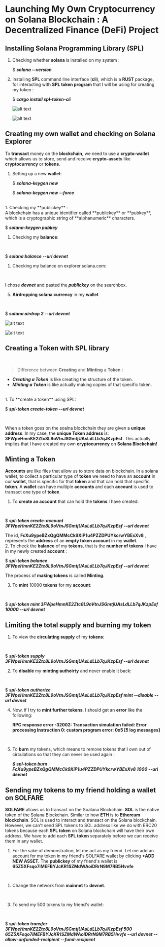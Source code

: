 # Launching My Own Cryptocurrency on Solana Blockchain : A Decentralized Finance (DeFi) Project

## Installing Solana Programming Library (SPL)

1. Checking whether **solana** is installed on my system :
   <br/>
   
   $ ***solana --version***
   <br/>

2. Installing **SPL** command line interface (**cli**), which is a **RUST** package, for interacting with **SPL token program** that I will be using for creating my token :
   <br/>

   $ ***cargo install spl-token-cli***
   <br/>

   ![alt text](Screenshot119.png#gh-dark-mode-only)
   <br/>
   
   ![alt text](Screenshot121.png)

## Creating my own wallet and checking on Solana Explorer

To **transact** money on the **blockchain**, we need to use a **crypto-wallet** which allows us to store, send and receive **crypto-assets** like **cryptocurrency** or **tokens**.
<br/>

1. Setting up a new **wallet**:
   <br/>

   $ ***solana-keygen new***

   $ ***solana-keygen new --force***
<br/>
1. Checking my **publickey** :<br/>
A blockchain has a unique identifier called **publickey** or **pubkey**, which is a cryptographic string of **alphanumeric** characters.
<br/>

   $ ***solana-keygen pubkey***
<br/>

1. Checking my **balance**:  
<br/>

   $ ***solana balance --url devnet***
<br/>

1. Checking my balance on explorer.solana.com:
<br/>

   I chose ***devnet*** and pasted the ***publickey*** on the searchbox.
<br/>

5. **Airdropping solana currency** in my **wallet**
<br/>

   $ ***solana airdrop 2 <pubkey> --url devnet***
<br/>

![alt text](assets/Screenshot125.png "image title")
<br/>

![alt text](assets/Screenshot124.png)
<br/>

## Creating a Token with SPL library
<br/>

> Difference between **Creating** and **Minting** a **Token** :
* ***Creating a Token*** is like creating the structure of the token.
* ***Minting a Token*** is like actually making copies of that specific token.
<br/>
1. To **create a token** using SPL:
<br/>

   $ ***spl-token create-token --url devnet***

<br/>

When a token goes on the soalna blockchain they are given a **unique address**. In my case, the **unique Token address** is: **3FWpeHmnKE2Ztc8L9oVtnJSGmtjUAsLdLLb7qJKzpEsf**. This actually implies that I have created my own **cryptocurrency** on **Solana Blockchain!**

## Minting a Token

**Accounts** are like files that allow us to store data on blockchain. In a solana wallet, to collect a particular type of **token** we need to have an **account** in our **wallet**, that is specific for that **token** and that can hold that specific **token**. A **wallet** can have multiple **accounts** and each **account** is used to transact one type of **token**.
<br/>

1. To **create an account** that can hold the **tokens** I have created:
 <br/>

   $ ***spl-token create-account 3FWpeHmnKE2Ztc8L9oVtnJSGmtjUAsLdLLb7qJKzpEsf --url devnet***
<br/>

   The id, **FcXu9ypeBZxQgQMMcCk9XiP1u4PZZDPUYkcrwYBExXv8**
, represents the **address** of an **empty token account** in my **wallet**.
<br/>
2. To check the **balance** of my **tokens**, that is the **number of tokens** I have in my newly created **account** :
   <br/>

   $ ***spl-token balance 3FWpeHmnKE2Ztc8L9oVtnJSGmtjUAsLdLLb7qJKzpEsf  --url devnet***
<br/>

   The process of **making tokens** is called **Minting**.
<br/>

3. To **mint** 10000 **tokens** for my **account**:
<br/>

   $ ***spl-token mint 3FWpeHmnKE2Ztc8L9oVtnJSGmtjUAsLdLLb7qJKzpEsf 10000 --url devnet***

## Limiting the total supply and burning my token

1. To view the **circulating supply** of my **tokens**:  
<br/>

   $ ***spl-token supply 3FWpeHmnKE2Ztc8L9oVtnJSGmtjUAsLdLLb7qJKzpEsf  --url devnet***
<br/>

2. To **disable** my **minting authoirty** and never enable it back:
<br/>

   $ ***spl-token authorize 3FWpeHmnKE2Ztc8L9oVtnJSGmtjUAsLdLLb7qJKzpEsf mint --disable  --url devnet***
<br/>

4. Now, if I try to **mint further tokens**, I should get an **error** like the following:
   <br/>

   **RPC response error -32002: Transaction simulation failed: Error processing Instruction 0: custom program error: 0x5 [5 log messages]**

<br/>

5. To **burn** my tokens, which means to remove tokens that I own out of circulations so that they can never be used again :
   <br/>

   ***$ spl-token burn FcXu9ypeBZxQgQMMcCk9XiP1u4PZZDPUYkcrwYBExXv8 1000 --url devnet***

## Sending my tokens to my friend holding a wallet on SOLFARE

**SOLFARE** allows us to transact on the Soalana Blockchain. **SOL** is the native token of the Solana Blockchain. Similar to how **ETH** is to **Ethereum blockchain**. SOL is used to interact and transact on the Solana blockchain. However, we can't send SPL tokens to SOL address like we do with ERC20 tokens because each **SPL token** on Solana blockchain will have their own address. We have to add each **SPL token** separately before we can receive them in any wallet.

1. For the sake of demonstration, let me act as my friend. Let me add an account for my token in my friend's SOLFARE wallet by clicking **+ADD NEW ASSET**. The **publickey** of my friend's wallet is **65Z5XFsqo7iMEFBYJcKR1SZMdWAoiDRrN9M7RB5Hvvfe**
<br/>

1. Change the network from **mainnet** to **devnet**.
<br/>

3. To send my 500 tokens to my friend's wallet:
<br/>
   
   $  ***spl-token transfer 3FWpeHmnKE2Ztc8L9oVtnJSGmtjUAsLdLLb7qJKzpEsf 500 65Z5XFsqo7iMEFBYJcKR1SZMdWAoiDRrN9M7RB5Hvvfe --url devnet --allow-unfunded-recipient --fund-recipient***
